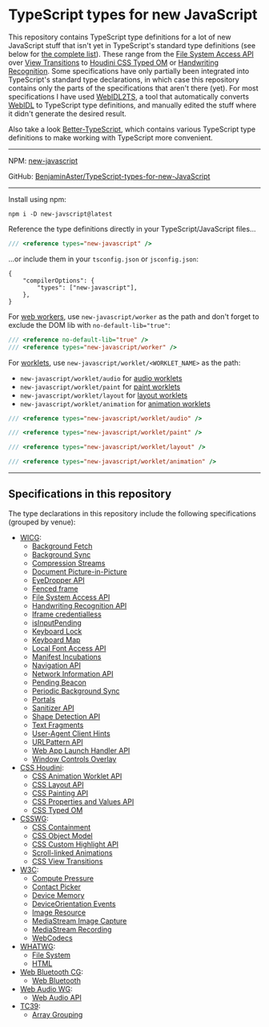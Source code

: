 
# TypeScript types for new JavaScript

This repository contains TypeScript type definitions for a lot of new JavaScript stuff that isn't yet in TypeScript's standard type definitions (see below for [the complete list](#specifications-in-this-repository)). These range from the [File System Access API](https://wicg.github.io/file-system-access/) over [View Transitions](https://w3c.github.io/csswg-drafts/css-view-transitions-1/) to [Houdini CSS Typed OM](https://drafts.css-houdini.org/css-typed-om/) or [Handwriting Recognition](https://wicg.github.io/handwriting-recognition/). Some specifications have only partially been integrated into TypeScript's standard type declarations, in which case this repository contains only the parts of the specifications that aren't there (yet). For most specifications I have used [WebIDL2TS](https://github.com/giniedp/webidl2ts), a tool that automatically converts [WebIDL](https://webidl.spec.whatwg.org/) to TypeScript type definitions, and manually edited the stuff where it didn't generate the desired result.

Also take a look [Better-TypeScript](https://github.com/BenjaminAster/Better-TypeScript), which contains various TypeScript type definitions to make working with TypeScript more convenient.

---

NPM: [new-javascript](https://www.npmjs.com/package/new-javascript)

GitHub: [BenjaminAster/TypeScript-types-for-new-JavaScript](https://github.com/BenjaminAster/TypeScript-types-for-new-JavaScript)

---

Install using npm:
```shell
npm i -D new-javscript@latest
```
Reference the type definitions directly in your TypeScript/JavaScript files...
```javascript
/// <reference types="new-javascript" />
```
...or include them in your `tsconfig.json` or `jsconfig.json`:
```jsonc
{
	"compilerOptions": {
		"types": ["new-javascript"],
	},
}
```
For [web workers](https://developer.mozilla.org/en-US/docs/Web/API/Web_Workers_API/Using_web_workers), use `new-javascript/worker` as the path and don't forget to exclude the DOM lib with `no-default-lib="true"`:
```javascript
/// <reference no-default-lib="true" />
/// <reference types="new-javascript/worker" />
```

For [worklets](https://developer.mozilla.org/en-US/docs/Web/API/Worklet), use `new-javascript/worklet/<WORKLET_NAME>` as the path:
 - `new-javascript/worklet/audio` for [audio worklets](https://developer.mozilla.org/en-US/docs/Web/API/AudioWorklet)
 - `new-javascript/worklet/paint` for [paint worklets](https://developer.mozilla.org/en-US/docs/Web/API/PaintWorklet)
 - `new-javascript/worklet/layout` for [layout worklets](https://drafts.css-houdini.org/css-layout-api-1/)
 - `new-javascript/worklet/animation` for [animation worklets](https://drafts.css-houdini.org/css-animation-worklet-1/)
```javascript
/// <reference types="new-javascript/worklet/audio" />
```
```javascript
/// <reference types="new-javascript/worklet/paint" />
```
```javascript
/// <reference types="new-javascript/worklet/layout" />
```
```javascript
/// <reference types="new-javascript/worklet/animation" />
```

---

## Specifications in this repository

The type declarations in this repository include the following specifications (grouped by venue):

 - [WICG](https://wicg.io):
	 - [Background Fetch](https://wicg.github.io/background-fetch/)
	 - [Background Sync](https://wicg.github.io/background-sync/spec/)
	 - [Compression Streams](https://wicg.github.io/compression-streams/)
	 - [Document Picture-in-Picture](https://wicg.github.io/document-picture-in-picture/)
	 - [EyeDropper API](https://wicg.github.io/eyedropper-api/)
	 - [Fenced frame](https://wicg.github.io/fenced-frame/)
	 - [File System Access API](https://wicg.github.io/file-system-access/)
	 - [Handwriting Recognition API](https://wicg.github.io/handwriting-recognition/)
	 - [Iframe credentialless](https://wicg.github.io/anonymous-iframe/)
	 - [isInputPending](https://wicg.github.io/is-input-pending/)
	 - [Keyboard Lock](https://wicg.github.io/keyboard-lock/)
	 - [Keyboard Map](https://wicg.github.io/keyboard-map/)
	 - [Local Font Access API](https://wicg.github.io/local-font-access/)
	 - [Manifest Incubations](https://wicg.github.io/manifest-incubations/)
	 - [Navigation API](https://wicg.github.io/navigation-api/)
	 - [Network Information API](https://wicg.github.io/netinfo/)
	 - [Pending Beacon](https://wicg.github.io/pending-beacon/)
	 - [Periodic Background Sync](https://wicg.github.io/periodic-background-sync/)
	 - [Portals](https://wicg.github.io/portals/)
	 - [Sanitizer API](https://wicg.github.io/sanitizer-api/)
	 - [Shape Detection API](https://wicg.github.io/shape-detection-api/)
	 - [Text Fragments](https://wicg.github.io/scroll-to-text-fragment/)
	 - [User-Agent Client Hints](https://wicg.github.io/ua-client-hints/)
	 - [URLPattern API](https://wicg.github.io/urlpattern/)
	 - [Web App Launch Handler API](https://wicg.github.io/web-app-launch/)
	 - [Window Controls Overlay](https://wicg.github.io/window-controls-overlay/)
 - [CSS Houdini](https://css-houdini.org):
	 - [CSS Animation Worklet API](https://drafts.css-houdini.org/css-animation-worklet/)
	 - [CSS Layout API](https://drafts.css-houdini.org/css-layout-api/)
	 - [CSS Painting API](https://drafts.css-houdini.org/css-paint-api/)
	 - [CSS Properties and Values API](https://drafts.css-houdini.org/css-properties-values-api/)
	 - [CSS Typed OM](https://drafts.css-houdini.org/css-typed-om/)
 - [CSSWG](https://csswg.org):
	 - [CSS Containment](https://w3c.github.io/csswg-drafts/css-contain/)
	 - [CSS Object Model](https://w3c.github.io/csswg-drafts/cssom-1/)
	 - [CSS Custom Highlight API](https://w3c.github.io/csswg-drafts/css-highlight-api/)
	 - [Scroll-linked Animations](https://w3c.github.io/csswg-drafts/scroll-animations/)
	 - [CSS View Transitions](https://w3c.github.io/csswg-drafts/css-view-transitions-1/)
 - [W3C](https://www.w3.org/TR/):
	 - [Compute Pressure](https://w3c.github.io/compute-pressure/)
	 - [Contact Picker](https://w3c.github.io/contact-picker/spec/)
	 - [Device Memory](https://w3c.github.io/device-memory/)
	 - [DeviceOrientation Events](https://w3c.github.io/deviceorientation/)
	 - [Image Resource](https://w3c.github.io/image-resource/)
	 - [MediaStream Image Capture](https://w3c.github.io/mediacapture-image/)
	 - [MediaStream Recording](https://w3c.github.io/mediacapture-record/)
	 - [WebCodecs](https://w3c.github.io/webcodecs/)
 - [WHATWG](https://spec.whatwg.org):
	 - [File System](https://fs.spec.whatwg.org)
	 - [HTML](https://html.spec.whatwg.org/multipage/)
 - [Web Bluetooth CG](https://webbluetoothcg.github.io):
	 - [Web Bluetooth](https://webbluetoothcg.github.io/web-bluetooth/)
 - [Web Audio WG](https://github.com/WebAudio):
	 - [Web Audio API](https://webaudio.github.io/web-audio-api/)
 - [TC39](https://tc39.es):
	 - [Array Grouping](https://tc39.es/proposal-array-grouping)
